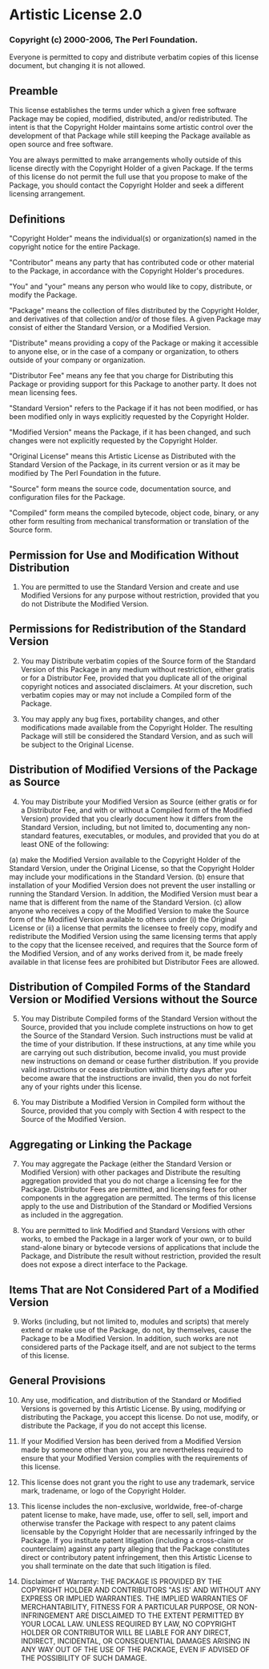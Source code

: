 # Artistic License 2.0 
### Copyright (c) 2000-2006, The Perl Foundation.

Everyone is permitted to copy and distribute verbatim copies of this license document, but changing it is not allowed.

## Preamble

This license establishes the terms under which a given free software Package may be copied, modified, distributed, and/or redistributed. The intent is that the Copyright Holder maintains some artistic control over the development of that Package while still keeping the Package available as open source and free software.

You are always permitted to make arrangements wholly outside of this license directly with the Copyright Holder of a given Package. If the terms of this license do not permit the full use that you propose to make of the Package, you should contact the Copyright Holder and seek a different licensing arrangement.

## Definitions

"Copyright Holder" means the individual(s) or organization(s) named in the copyright notice for the entire Package.

"Contributor" means any party that has contributed code or other material to the Package, in accordance with the Copyright Holder's procedures.

"You" and "your" means any person who would like to copy, distribute, or modify the Package.

"Package" means the collection of files distributed by the Copyright Holder, and derivatives of that collection and/or of those files. A given Package may consist of either the Standard Version, or a Modified Version.

"Distribute" means providing a copy of the Package or making it accessible to anyone else, or in the case of a company or organization, to others outside of your company or organization.

"Distributor Fee" means any fee that you charge for Distributing this Package or providing support for this Package to another party. It does not mean licensing fees.

"Standard Version" refers to the Package if it has not been modified, or has been modified only in ways explicitly requested by the Copyright Holder.

"Modified Version" means the Package, if it has been changed, and such changes were not explicitly requested by the Copyright Holder.

"Original License" means this Artistic License as Distributed with the Standard Version of the Package, in its current version or as it may be modified by The Perl Foundation in the future.

"Source" form means the source code, documentation source, and configuration files for the Package.

"Compiled" form means the compiled bytecode, object code, binary, or any other form resulting from mechanical transformation or translation of the Source form.

## Permission for Use and Modification Without Distribution

1. You are permitted to use the Standard Version and create and use Modified Versions for any purpose without restriction, provided that you do not Distribute the Modified Version.

## Permissions for Redistribution of the Standard Version

2. You may Distribute verbatim copies of the Source form of the Standard Version of this Package in any medium without restriction, either gratis or for a Distributor Fee, provided that you duplicate all of the original copyright notices and associated disclaimers. At your discretion, such verbatim copies may or may not include a Compiled form of the Package.

3. You may apply any bug fixes, portability changes, and other modifications made available from the Copyright Holder. The resulting Package will still be considered the Standard Version, and as such will be subject to the Original License.

## Distribution of Modified Versions of the Package as Source

4. You may Distribute your Modified Version as Source (either gratis or for a Distributor Fee, and with or without a Compiled form of the Modified Version) provided that you clearly document how it differs from the Standard Version, including, but not limited to, documenting any non-standard features, executables, or modules, and provided that you do at least ONE of the following:

(a) make the Modified Version available to the Copyright Holder of the Standard Version, under the Original License, so that the Copyright Holder may include your modifications in the Standard Version. 
(b) ensure that installation of your Modified Version does not prevent the user installing or running the Standard Version. In addition, the Modified Version must bear a name that is different from the name of the Standard Version. 
(c) allow anyone who receives a copy of the Modified Version to make the Source form of the Modified Version available to others under       (i) the Original License or 
    (ii) a license that permits the licensee to freely copy, modify and redistribute the Modified Version using the same licensing terms that apply to the copy that the licensee received, and requires that the Source form of the Modified Version, and of any works derived from it, be made freely available in that license fees are prohibited but Distributor Fees are allowed.

## Distribution of Compiled Forms of the Standard Version or Modified Versions without the Source

5. You may Distribute Compiled forms of the Standard Version without the Source, provided that you include complete instructions on how to get the Source of the Standard Version. Such instructions must be valid at the time of your distribution. If these instructions, at any time while you are carrying out such distribution, become invalid, you must provide new instructions on demand or cease further distribution. If you provide valid instructions or cease distribution within thirty days after you become aware that the instructions are invalid, then you do not forfeit any of your rights under this license.

6. You may Distribute a Modified Version in Compiled form without the Source, provided that you comply with Section 4 with respect to the Source of the Modified Version.

## Aggregating or Linking the Package

7. You may aggregate the Package (either the Standard Version or Modified Version) with other packages and Distribute the resulting aggregation provided that you do not charge a licensing fee for the Package. Distributor Fees are permitted, and licensing fees for other components in the aggregation are permitted. The terms of this license apply to the use and Distribution of the Standard or Modified Versions as included in the aggregation.

8. You are permitted to link Modified and Standard Versions with other works, to embed the Package in a larger work of your own, or to build stand-alone binary or bytecode versions of applications that include the Package, and Distribute the result without restriction, provided the result does not expose a direct interface to the Package.

## Items That are Not Considered Part of a Modified Version

9. Works (including, but not limited to, modules and scripts) that merely extend or make use of the Package, do not, by themselves, cause the Package to be a Modified Version. In addition, such works are not considered parts of the Package itself, and are not subject to the terms of this license.

## General Provisions

10. Any use, modification, and distribution of the Standard or Modified Versions is governed by this Artistic License. By using, modifying or distributing the Package, you accept this license. Do not use, modify, or distribute the Package, if you do not accept this license.

11. If your Modified Version has been derived from a Modified Version made by someone other than you, you are nevertheless required to ensure that your Modified Version complies with the requirements of this license.

12. This license does not grant you the right to use any trademark, service mark, tradename, or logo of the Copyright Holder.

13. This license includes the non-exclusive, worldwide, free-of-charge patent license to make, have made, use, offer to sell, sell, import and otherwise transfer the Package with respect to any patent claims licensable by the Copyright Holder that are necessarily infringed by the Package. If you institute patent litigation (including a cross-claim or counterclaim) against any party alleging that the Package constitutes direct or contributory patent infringement, then this Artistic License to you shall terminate on the date that such litigation is filed.

14. Disclaimer of Warranty: THE PACKAGE IS PROVIDED BY THE COPYRIGHT HOLDER AND CONTRIBUTORS "AS IS' AND WITHOUT ANY EXPRESS OR IMPLIED WARRANTIES. THE IMPLIED WARRANTIES OF MERCHANTABILITY, FITNESS FOR A PARTICULAR PURPOSE, OR NON-INFRINGEMENT ARE DISCLAIMED TO THE EXTENT PERMITTED BY YOUR LOCAL LAW. UNLESS REQUIRED BY LAW, NO COPYRIGHT HOLDER OR CONTRIBUTOR WILL BE LIABLE FOR ANY DIRECT, INDIRECT, INCIDENTAL, OR CONSEQUENTIAL DAMAGES ARISING IN ANY WAY OUT OF THE USE OF THE PACKAGE, EVEN IF ADVISED OF THE POSSIBILITY OF SUCH DAMAGE.
